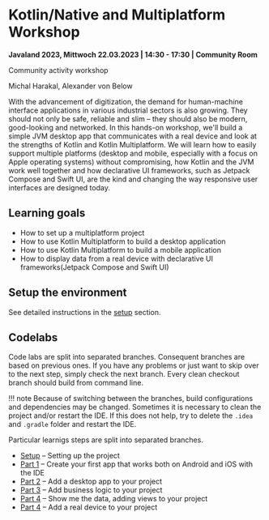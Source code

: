 # Kotlin/Native and Multiplatform Workshop

**Javaland 2023, Mittwoch 22.03.2023 | 14:30 - 17:30 | Community Room**

Community activity workshop

Michal Harakal, Alexander von Below

With the advancement of digitization, the demand for human-machine interface applications in various industrial sectors
is also growing. They should not only be safe, reliable and slim – they should also be modern, good-looking and
networked. In this hands-on workshop, we'll build a simple JVM desktop app that communicates with a real device and look
at the strengths of Kotlin and Kotlin Multiplatform. We will learn how to easily support multiple platforms (desktop and
mobile, especially with a focus on Apple operating systems) without compromising, how Kotlin and the JVM work well
together and how declarative UI frameworks, such as Jetpack Compose and Swift UI, are the kind and changing the way
responsive user interfaces are designed today.

## Learning goals

* How to set up a multiplatform project
* How to use Kotlin Multiplatform to build a desktop application
* How to use Kotlin Multiplatform to build a mobile application
* How to display data from a real device with declarative UI frameworks(Jetpack Compose and Swift UI)

## Setup the environment

See detailed instructions in the [setup](setup.md) section.

## Codelabs

Code labs are split into separated branches. Consequent branches are based on previous ones. If you have any problems or
just want to skip over to the next step, simply check the next branch. Every clean checkout branch should build from
command line.

!!! note
Because of switching between the branches, build configurations and dependencies may be changed. Sometimes it is
necessary to clean the project and/or restart the IDE. If this does not help, try to delete the `.idea` and `.gradle`
folder and restart the IDE.

Particular learnigs steps are split into separated branches.

* [Setup](setup.md) – Setting up the project
* [Part 1](codelab-1.md) – Create your first app that works both on Android and iOS with the IDE
* [Part 2](codelab-2.md) – Add a desktop app to your project
* [Part 3](codelab-3.md) – Add business logic to your project
* [Part 4](codelab-4.md) – Show me the data, adding views to your project
* [Part 4](codelab-5.md) – Add a real device to your project

